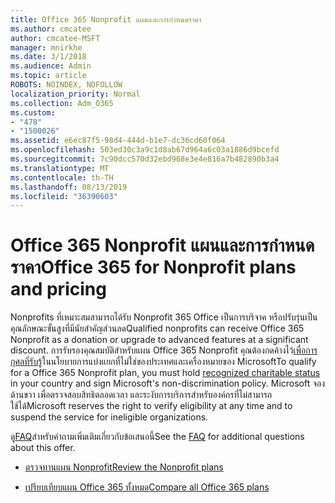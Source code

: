 ```yaml
---
title: Office 365 Nonprofit แผนและการกำหนดราคา
ms.author: cmcatee
author: cmcatee-MSFT
manager: mnirkhe
ms.date: 3/1/2018
ms.audience: Admin
ms.topic: article
ROBOTS: NOINDEX, NOFOLLOW
localization_priority: Normal
ms.collection: Adm_O365
ms.custom:
- "478"
- "1500026"
ms.assetid: e6ec87f5-98d4-444d-b1e7-dc36cd60f064
ms.openlocfilehash: 503ed30c3a9c1d8ab67d964a6c03a1886d9bcefd
ms.sourcegitcommit: 7c90dcc570d32ebd968e3e4e816a7b482890b3a4
ms.translationtype: MT
ms.contentlocale: th-TH
ms.lasthandoff: 08/13/2019
ms.locfileid: "36390603"
---
```

# <a name="office-365-for-nonprofit-plans-and-pricing"></a><span data-ttu-id="b5140-102">Office 365 Nonprofit แผนและการกำหนดราคา</span><span class="sxs-lookup"><span data-stu-id="b5140-102">Office 365 for Nonprofit plans and pricing</span></span>

<span data-ttu-id="b5140-103">Nonprofits ที่เหมาะสมสามารถได้รับ Nonprofit 365 Office เป็นการบริจาค หรือปรับรุ่นเป็นคุณลักษณะขั้นสูงที่มีนัยสำคัญส่วนลด</span><span class="sxs-lookup"><span data-stu-id="b5140-103">Qualified nonprofits can receive Office 365 Nonprofit as a donation or upgrade to advanced features at a significant discount.</span></span> <span data-ttu-id="b5140-104">การรับรองคุณสมบัติสำหรับแผน Office 365 Nonprofit คุณต้องกดค้างไว้[เพื่อการกุศลที่รับรู้](https://go.microsoft.com/fwlink/p/?LinkID=330253)ในนโยบายการแบ่งแยกที่ไม่ใช่ของประเทศและเครื่องหมายของ Microsoft</span><span class="sxs-lookup"><span data-stu-id="b5140-104">To qualify for a Office 365 Nonprofit plan, you must hold [recognized charitable status](https://go.microsoft.com/fwlink/p/?LinkID=330253) in your country and sign Microsoft's non-discrimination policy.</span></span> <span data-ttu-id="b5140-105">Microsoft จองด้านขวา เพื่อตรวจสอบสิทธิตลอดเวลา และระงับการบริการสำหรับองค์กรที่ไม่สามารถใช้ได้</span><span class="sxs-lookup"><span data-stu-id="b5140-105">Microsoft reserves the right to verify eligibility at any time and to suspend the service for ineligible organizations.</span></span>
  
<span data-ttu-id="b5140-106">ดู[FAQ](https://products.office.com/nonprofit/office-365-nonprofit)สำหรับคำถามเพิ่มเติมเกี่ยวกับข้อเสนอนี้</span><span class="sxs-lookup"><span data-stu-id="b5140-106">See the [FAQ](https://products.office.com/nonprofit/office-365-nonprofit) for additional questions about this offer.</span></span>
  
- [<span data-ttu-id="b5140-107">ตรวจทานแผน Nonprofit</span><span class="sxs-lookup"><span data-stu-id="b5140-107">Review the Nonprofit plans</span></span>](https://products.office.com/nonprofit/office-365-nonprofit-plans-and-pricing?tab=1)

- [<span data-ttu-id="b5140-108">เปรียบเทียบแผน Office 365 ทั้งหมด</span><span class="sxs-lookup"><span data-stu-id="b5140-108">Compare all Office 365 plans</span></span>](https://products.office.com/business/compare-more-office-365-for-business-plans)